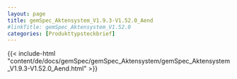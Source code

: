 ```yaml
---
layout: page
title: gemSpec_Aktensystem_V1.9.3-V1.52.0_Aend
#linkTitle: gemSpec_Aktensystem_V1.52.0
categories: [Produkttypsteckbrief]
---
```

{{< include-html "content/de/docs/gemSpec/gemSpec_Aktensystem/gemSpec_Aktensystem_V1.9.3-V1.52.0_Aend.html" >}}